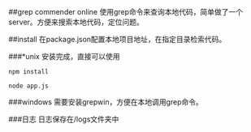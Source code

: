##grep commender online
使用grep命令来查询本地代码，简单做了一个server。方便来搜索本地代码，定位问题。

##install
在package.json配置本地项目地址，在指定目录检索代码。

###*unix
安装完成，直接可以使用

	npm install
	
	node app.js

###windows
需要安装grepwin，方便在本地调用grep命令。

###日志
日志保存在/logs文件夹中

